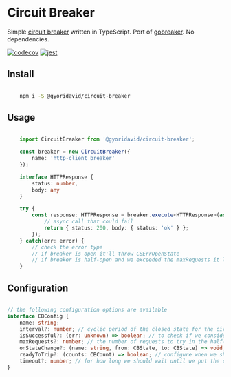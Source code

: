 # Circuit Breaker

Simple [circuit breaker](https://martinfowler.com/bliki/CircuitBreaker.html) written in TypeScript. Port of [gobreaker](https://github.com/sony/gobreaker). No dependencies.

[![codecov](https://codecov.io/gh/gyoridavid/circuit-breaker/branch/main/graph/badge.svg?token=2BM4L6PGKC)](https://codecov.io/gh/gyoridavid/circuit-breaker)
[![jest](https://jestjs.io/img/jest-badge.svg)](https://github.com/facebook/jest)


## Install

```bash

    npm i -S @gyoridavid/circuit-breaker

```

## Usage

```typescript

    import CircuitBreaker from '@gyoridavid/circuit-breaker';

    const breaker = new CircuitBreaker({
        name: 'http-client breaker'
    });

    interface HTTPResponse {
        status: number,
        body: any
    }

    try {
        const response: HTTPResponse = breaker.execute<HTTPResponse>(async () => {
            // async call that could fail
            return { status: 200, body: { status: 'ok' } };
        });
    } catch(err: error) {
        // check the error type
        // if breaker is open it'll throw CBErrOpenState
        // if breaker is half-open and we exceeded the maxRequests it'll throw CBErrTooManyRequests
    }

```

## Configuration

```typescript

// the following configuration options are available
interface CBConfig {
    name: string;
    interval?: number; // cyclic period of the closed state for the circuit breaker to clear the internal counts. If interval is less than or equal to 0, the circuit breaker doesn't clear internal counts during the closed state.
    isSuccessful?: (err: unknown) => boolean; // to check if we consider the given call as a failure; the method receives either the error or the response data.
    maxRequests?: number; // the number of requests to try in the half-open state
    onStateChange?: (name: string, from: CBState, to: CBState) => void; // called whenever the internal state changes; add logging/stats collection
    readyToTrip?: (counts: CBCount) => boolean; // configure when we should put the circuit breaker to open state; the default behaviour is after 5 failed calls.
    timeout?: number; // for how long we should wait until we put the circuit breaker to half-open state and re-try the call.
}

```
